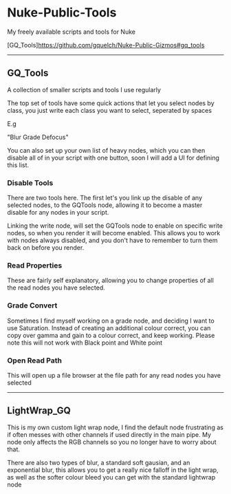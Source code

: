 # Nuke-Public-Tools
My freely available scripts and tools for Nuke

[GQ_Tools]https://github.com/gquelch/Nuke-Public-Gizmos#gq_tools

---

## GQ_Tools
A collection of smaller scripts and tools I use regularly

The top set of tools have some quick actions that let you select nodes by class, you just write each class you want to select, seperated by spaces

E.g

"Blur Grade Defocus"

You can also set up your own list of heavy nodes, which you can then disable all of in your script with one button, soon I will add a UI for defining this list.

### Disable Tools

There are two tools here. The first let's you link up the disable of any selected nodes, to the GQTools node, allowing it to become a master disable for any nodes in your script.

Linking the write node, will set the GQTools node to enable on specific write nodes, so when you render it will become enabled. This allows you to work with nodes always disabled, and you don't have to remember to turn them back on before you render.

### Read Properties

These are fairly self explanatory, allowing you to change properties of all the read nodes you have selected.

### Grade Convert

Sometimes I find myself working on a grade node, and deciding I want to use Saturation. Instead of creating an additional colour correct, you can copy over gamma and gain to a colour correct, and keep working. Please note this will not work with Black point and White point

### Open Read Path

This will open up a file browser at the file path for any read nodes you have selected

---

## LightWrap_GQ

This is my own custom light wrap node, I find the default node frustrating as if often messes with other channels if used directly in the main pipe. My node only affects the RGB channels so you no longer have to worry about that.

There are also two types of blur, a standard soft gausian, and an exponential blur, this allows you to get a really nice falloff in the light wrap, as well as the softer colour bleed you can get with the standard lightwrap node
